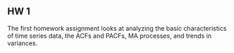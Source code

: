 ## HW 1

The first homework assignment looks at analyzing the basic characteristics of time series data, the ACFs and PACFs, MA processes, and trends in variances.
